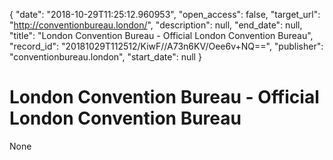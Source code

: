 {
  "date": "2018-10-29T11:25:12.960953", 
  "open_access": false, 
  "target_url": "http://conventionbureau.london/", 
  "description": null, 
  "end_date": null, 
  "title": "London Convention Bureau - Official London Convention Bureau", 
  "record_id": "20181029T112512/KiwF//A73n6KV/Oee6v+NQ==", 
  "publisher": "conventionbureau.london", 
  "start_date": null
}

# London Convention Bureau - Official London Convention Bureau

None